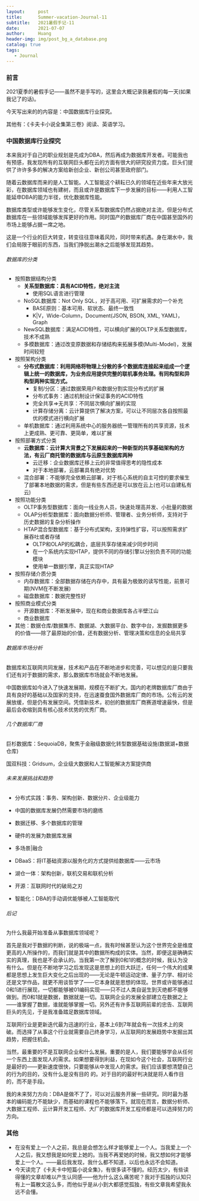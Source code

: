 ```yaml
---
layout:     post
title:      Summer-vacation-Journal-11
subtitle:   2021暑假手记-11
date:       2021-07-07
author:     Huang
header-img: img/post_bg_a_database.png
catalog: true
tags:
   - Journal
---
```


### 前言

2021夏季的暑假手记——虽然不是手写的，这里会大概记录我暑假的每一天(如果我记了的话)。

今天写出来的的内容是：中国数据库行业探究。

其他有：《卡夫卡小说全集第三卷》阅读、英语学习。

###  中国数据库行业探究

本来我对于自己的职业规划是先成为DBA，然后再成为数据库开发者。可能我也有预感，我发现所有的互联网巨头都在云的方面有很大的研究投资力度。巨头们提供了许许多多的解决方案给新创企业、新创公司甚至政府部门。

随着云数据库而来的是人工智能。人工智能这个耕耘已久的领域在近些年来大放光彩，在数据库领域也有建树，而且或许是数据库下一步发展的目标——利用人工智能延申DBA的能力半径，优化数据库性能。

数据库类型或许能够发生变化，尽管关系型数据库仍然占据绝对主流，但是分布式数据库在一些领域能够发挥更好的作用。同时国产的数据库厂商在中国甚至国外的市场上能够占据一席之地。

这是一个行业的巨大转变，转变往往意味着风险，同时带来机遇。身在潮水中，我们会局限于眼前的东西，当我们挣脱出潮水之后能够发现其趋势。

###### 数据库的分类

* 按照数据结构分类
  * **关系型数据库：具有ACID特性，绝对主流**
    * 使用SQL语言进行管理
  * NoSQL数据库：Not Only SQL，对于高可用、可扩展需求的一个补充
    * BASE原则：基本可用、软状态、最终一致性
    * K|V，Wide-Column，Document(JSON, BSON, XML, YAML)，Graph
  * NewSQL数据库：满足ACID特性，可以横向扩展的OLTP关系型数据库，技术不成熟
  * 多模数据库：通过改变原数据和存储结构来拓展多模(Multi-Model)，发展时间较短
* 按照架构分类
  * **分布式数据库：利用网络将物理上分散的多个数据库连接起来组成一个逻辑上统一的数据库，为业务应用提供完整的联机事务处理。有同构型和异构型两种实现方式。**
    * 复制/分区：通过数据荣用户和数据分割实现分布式的扩展
    * 分布式事务：通过机制设计保证事务的ACID特性
    * 完全共享=>无共享：不同层次横向扩展的实现
    * 计算存储分离：云计算提供了解决方案，可以让不同层次各自按照最优的模式进行横向扩展
  * 单机数据库：通过利用系统中心的服务器统一管理所有的共享资源，技术上更成熟、更可靠、更简单，难以扩展
* 按照部署方式分类
  * **云数据库：云计算大背景之下发展起来的一种新型的共享基础架构的方法，有云厂商托管的数据库与云原生数据库两种**
    * 云迁移：企业数据库迁移上云的非常值得思考的隐性成本
    * 对于本地部署，云部署具有绝对优势
  * 混合部署：不能够完全依赖云部署，对于核心系统的自主可控的要求催生了部署本地数据的需求，但是有些东西还是可以放在云上(也可以自建私有云)
* 按照功能分类
  * OLTP事务型数据库：面向一线业务人员，快速处理高并发、小批量的数据
  * OLAP分析型数据库：面向数据分析师、管理者、业务分析师，支持对于历史数据的复杂分析操作
  * HTAP混合型数据库：基于分布式架构，支持弹性扩容，可以按照需求扩展吞吐或者存储
    * OLTP和OLAP的松耦合，底层共享存储来减少同步时间
    * 在一个系统内实现HTAP，提供不同的存储引擎以分别负责不同的功能模块
    * 使用单一数据引擎，真正实现HTAP
* 按照存储介质分类
  * 内存数据库：全部数据存储在内存中，具有最为极致的读写性能，前景可期(NVM在不断发展)
  * 磁盘数据库：数据完整性好
* 按照商业模式分类
  * 开源数据库：不断发展中，现在和商业数据库各占半壁江山
  * 商业数据库
* 其他：数据仓库/数据集市、数据湖、大数据平台、数字中台，发掘数据更多的价值——除了最原始的价值，还有数据分析、管理决策和信息的全局共享

###### 数据库市场分析

数据库和互联网共同发展，技术和产品在不断地进步和完善，可以想见的是只要我们还有对于数据的需求，那么数据库市场就会不断地发展。

中国数据库如今进入了快速发展期，规模在不断扩大。国内的老牌数据库厂商由于具有良好的基础以及国家的支持，在迅速蚕食国外数据库厂商的市场。公有云的发展放缓，但是仍有发展空间。凭借新技术，初创的数据库厂商赛道增速最快，但是最后会收缩到具有核心技术优势的优秀厂商。

###### 几个数据库厂商

巨杉数据库：SequoiaDB，聚焦于金融级数据化转型数据基础设施(数据湖+数据仓库)

国双科技：Gridsum，企业级大数据和人工智能解决方案提供商

###### 未来发展挑战和趋势

* 分布式实践：事务、架构创新、数据分片、企业级能力
* 中国的数据库发展仍然需要市场的磨练
* 数据迁移、多个数据库的管理
* 硬件的发展为数据库发展

* 多场景|融合
* DBaaS：将IT基础资源以服务化的方式提供给数据库——云市场
* 湖仓一体：架构创新，联机交易和联机分析
* 开源：互联网时代的破局之刃
* 智能化：DBA的手动调优能够被人工智能取代

###### 后记

为什么我最开始准备从事数据库领域呢？

首先是我对于数据的判断，说的极端一点，我有时候甚至认为这个世界完全是维度更高的人所操作的，而我们就是其中的数据所构成的实体。当然，即便这是确确实实的真理，我也是不会承认的。当我第一次了解到0和1的概念的时候，我认为没有什么。但是在不断地学习之后发现这是思想上的巨大跃迁，任何一个伟大的成果都是思想上发生巨大变化之后出现的——无论是牛顿运动定律、量子力学、相对论还是文学作品，就更不用谈哲学了——它本身就是思想的体现。世界或许能够通过0和1进行展现，一切都能够被01编码实现——只不过人类自诞生到灭绝都不能够做到。而0和1就是数据，数据就是一切。互联网企业的发展全部建立在数据之上——谁掌握了数据，谁就能够掌握一切。另外还有许多互联网前辈的忠告、互联网巨头的先见，于是我准备踏足数据库领域。

互联网行业是更新迭代最为迅速的行业，基本上6到7年就会有一次技术上的突破。而选择了从事这个行业就需要自己终身学习，从互联网的发展趋势中发掘出其趋势，把握住机会。

当然，最重要的不是互联网企业和什么发展。重要的是人，我们要能够学会从任何一个东西上面发现人的需求。如果想要得到利益，在现如今这个社会，互联网行业是最好的——更新速度很快，只要能够从中发现人的需求。我们应该要想清楚自己的行为的目的，没有什么是没有目的 的。对于目的的最好判决就是将人看作目的，而不是手段。

我的未来努力方向：DBA是做不了了，可以对云服务开展一些研究。同时最为基本的编码能力不能缺少，而基础的课程也不能够落下。就现在而言，数据分析师、大数据工程师、云计算开发工程师、大厂的数据库开发工程师都是可以选择努力的方向。

### 其他

* 在没有爱上一个人之前，我总是会想怎么样才能够爱上一个人。当我爱上一个人之后，我又想我是如何爱上她的。当我不再爱她的时候，我又想如何才能够爱上一个人。——最后我发现，我什么都不知道，以后也永远不会知道。
* 今天读完了《卡夫卡中短篇小说全集》，有很多读不懂的。经历太少，有些读得懂的文章却难以产生认同感——他为什么这么痛苦呢？我对于孤独的认知只有上一篇散文这么多，而他似乎是从小到大都感觉孤独，有些文章我希望我永远不会懂。
